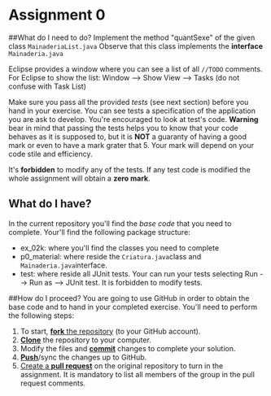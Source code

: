 # Assignment 0
##What do I need to do?
Implement the method "quantSexe" of the given class `MainaderiaList.java`
Observe that this class implements the **interface** `Mainaderia.java`

Eclipse provides a window where you can see a list of all `//TODO` comments. For Eclipse to show the list: Window --> Show View --> Tasks (do not confuse with Task List)

Make sure you pass all the provided *tests* (see next section) before you hand in your exercise. You can see tests a specification of the application you are ask to develop. You're encouraged to look at test's code. **Warning** bear in mind that passing the tests helps you to know that your code behaves as it is supposed to, but it is **NOT** a guaranty of having a good mark or even to have a mark grater that 5. Your mark will depend on your code stile and efficiency.     

It's **forbidden** to modify any of the tests. If any test code is modified the whole assignment will obtain a **zero mark**.

## What do I have?
In the current repository you'll find the *base code* that you need to complete. Your'll find the following package structure:
+ ex_02k: where you'll find the classes you need to complete
+ p0_material: where reside the `Criatura.java`class and `Mainaderia.java`interface.
+ test: where reside all JUnit tests. Your can run your tests selecting Run --> Run as --> JUnit test. It is forbidden to modify tests.
 
##How do I proceed? 
You are going to use GitHub in order to obtain the base code and to hand in your completed exercise. You'll need to perform the following steps:

1. To start, [**fork** the repository][forking] (to your GitHub account).
1. [**Clone**][ref-clone] the repository to your computer.
1. Modify the files and [**commit**][ref-commit] changes to complete your solution.
1. [**Push**][ref-push]/sync the changes up to GitHub.
1. [Create a **pull request**][pull-request] on the original repository to turn in the assignment. It is mandatory to list all members of the group in the pull request comments.

<!-- Links -->
[forking]: https://guides.github.com/activities/forking/
[ref-clone]: http://gitref.org/creating/#clone
[ref-commit]: http://gitref.org/basic/#commit
[ref-push]: http://gitref.org/remotes/#push
[pull-request]: https://help.github.com/articles/creating-a-pull-request
[raw]: https://raw.githubusercontent.com/education/guide/master/docs/forks.md

